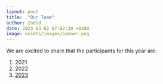 ```yaml
---
layout: post
title:  "Our Team"
author: Zadid
date: 2023-03-02 07:02:20 +0300
image: assets/images/banner.png
---
```

We are excited to share that the participants for this year are:
<ol>
  <li>2021</li>
  <li>2022</li>
  <li><a href="../pages/2023-participants.html">2023</a></li>
</ol> 
